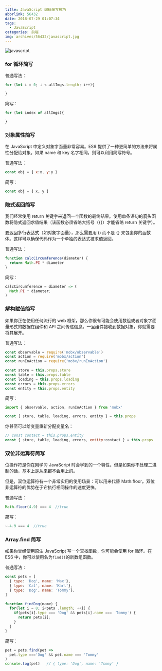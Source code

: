 ```yaml
---
title: JavaScript 编码简写技巧
abbrlink: 56432
date: 2018-07-29 01:07:34
tags:
  - JavaScript
categories: 前端
img: archives/56432/javascript.jpg 
---
```


![javascript](56432/javascript.jpg)
### for 循环简写
普通写法：
```javascript
for (let i = 0; i < allImgs.length; i++){

}
```

简写：
```javascript
for (let index of allImgs){

}
```

### 对象属性简写
在 JavaScript 中定义对象字面量非常容易。ES6 提供了一种更简单的方法来将属性分配给对象。如果 name 和 key 名字相同，则可以利用简写符号。

普通写法：
```javascript
const obj = { x:x, y:y }
```

简写：
```javascript
const obj = { x, y }
```

### 隐式返回简写
我们经常使用 return 关键字来返回一个函数的最终结果。使用单条语句的箭头函数将隐式返回求值结果（该函数必须省略大括号（{}）才能省略 return 关键字）。

要返回多行表达式（如对象字面量），那么需要用 () 而不是 {} 来包裹你的函数体。这样可以确保代码作为一个单独的表达式被求值返回。

普通写法：
```javascript
function calcCircumference(diameter) {
  return Math.PI * diameter
}
```

简写：
```javascript
calcCircumference = diameter => (
  Math.PI * diameter;
)
```

### 解构赋值简写
如果你正在使用任何流行的 web 框架，那么你很有可能会使用数组或者对象字面量形式的数据在组件和 API 之间传递信息。一旦组件接收到数据对象，你就需要将其展开。

普通写法：
```javascript
const observable = require('mobx/observable')
const action = require('mobx/action')
const runInAction = require('mobx/runInAction')
 
const store = this.props.store
const table = this.props.table
const loading = this.props.loading
const errors = this.props.errors
const entity = this.props.entity
```

简写：
```javascript
import { observable, action, runInAction } from 'mobx'

const { store, table, loading, errors, entity } = this.props
```

你甚至可以给变量重新分配变量名：
```javascript
// const contact = this.props.entity
const { store, table, loading, errors, entity:contact } = this.props
```

### 双位非运算符简写
位操作符是你在刚学习 JavaScript 时会学到的一个特性，但是如果你不处理二进制的话，基本上是从来都不会用上的。

但是，双位运算符有一个非常实用的使用场景：可以用来代替 Math.floor。双位非运算符的优势在于它执行相同操作的速度更快。

普通写法：
```JavaScript
Math.floor(4.9) === 4  //true
```

简写：
```JavaScript
~~4.9 === 4  //true
```

### Array.find 简写
如果你曾经使用原生 JavaScript 写一个查找函数，你可能会使用 for 循环。在 ES6 中，你可以使用名为`find()`的新数组函数。

普通写法：
```JavaScript
const pets = [
  { type: 'Dog', name: 'Max'},
  { type: 'Cat', name: 'Karl'},
  { type: 'Dog', name: 'Tommy'},
]
 
function findDog(name) {
  for(let i = 0; i<pets .length; ++i) {
    if(pets[i].type === 'Dog' && pets[i].name === 'Tommy') {
      return pets[i];
    }
  }
}
```

简写：
```JavaScript
pet = pets.find(pet => 
  pet.type ==='Dog' && pet.name === 'Tommy'
)
console.log(pet)   // { type: 'Dog', name: 'Tommy' }
```

